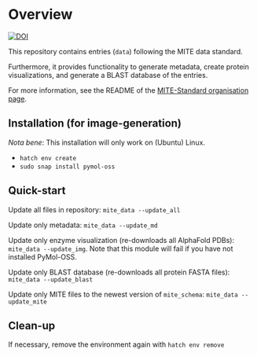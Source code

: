 # Overview

[![DOI](https://zenodo.org/badge/834042284.svg)](https://zenodo.org/doi/10.5281/zenodo.13294303)

This repository contains entries (`data`) following the MITE data standard.

Furthermore, it provides functionality to generate metadata, create protein visualizations, and generate a BLAST database of the entries.

For more information, see the README of the [MITE-Standard organisation page](https://github.com/mite-standard).

## Installation (for image-generation)

*Nota bene*: This installation will only work on (Ubuntu) Linux.

- `hatch env create`
- `sudo snap install pymol-oss`

## Quick-start

Update all files in repository: `mite_data --update_all`

Update only metadata: `mite_data --update_md`

Update only enzyme visualization (re-downloads all AlphaFold PDBs): `mite_data --update_img`.
Note that this module will fail if you have not installed PyMol-OSS.

Update only BLAST database (re-downloads all protein FASTA files): `mite_data --update_blast`

Update only MITE files to the newest version of `mite_schema`: `mite_data --update_mite`

## Clean-up

If necessary, remove the environment again with `hatch env remove`